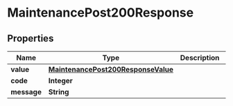 

# MaintenancePost200Response


## Properties

| Name | Type | Description | Notes |
|------------ | ------------- | ------------- | -------------|
|**value** | [**MaintenancePost200ResponseValue**](MaintenancePost200ResponseValue.md) |  |  [optional] |
|**code** | **Integer** |  |  [optional] |
|**message** | **String** |  |  [optional] |



